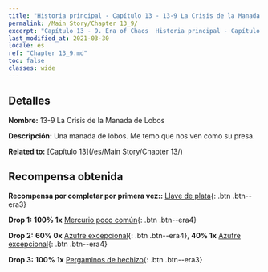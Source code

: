 ```yaml
---
title: "Historia principal - Capítulo 13 - 13-9 La Crisis de la Manada de Lobos"
permalink: /Main Story/Chapter 13_9/
excerpt: "Capítulo 13 - 9. Era of Chaos  Historia principal - Capítulo 13_9. 13-9 La Crisis de la Manada de Lobos"
last_modified_at: 2021-03-30
locale: es
ref: "Chapter 13_9.md"
toc: false
classes: wide
---
```


## Detalles

 **Nombre:** 13-9 La Crisis de la Manada de Lobos

 **Descripción:** Una manada de lobos. Me temo que nos ven como su presa.

 **Related to:** [Capítulo 13](/es/Main Story/Chapter 13/)

## Recompensa obtenida

 **Recompensa por completar por primera vez::** [Llave de plata](/es/Items/con_693/){: .btn .btn--era3}

 **Drop 1:** **100% 1x** [Mercurio poco común](/es/Items/mat_42/){: .btn .btn--era4}

 **Drop 2:** **60% 0x** [Azufre excepcional](/es/Items/mat_36/){: .btn .btn--era4}, **40% 1x** [Azufre excepcional](/es/Items/mat_36/){: .btn .btn--era4}

 **Drop 3:** **100% 1x** [Pergaminos de hechizo](/es/Items/con_694/){: .btn .btn--era3}

